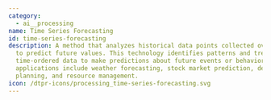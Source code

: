 ```yaml
---
category:
  - ai__processing
name: Time Series Forecasting
id: time-series-forecasting
description: A method that analyzes historical data points collected over time
  to predict future values. This technology identifies patterns and trends in
  time-ordered data to make predictions about future events or behaviors. Common
  applications include weather forecasting, stock market prediction, demand
  planning, and resource management.
icon: /dtpr-icons/processing_time-series-forecasting.svg
---
```

